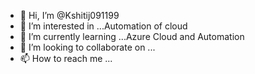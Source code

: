 - 👋 Hi, I’m @Kshitij091199
- 👀 I’m interested in ...Automation of cloud 
- 🌱 I’m currently learning ...Azure Cloud and Automation
- 💞️ I’m looking to collaborate on ...
- 📫 How to reach me ...

<!---
Kshitij091199/Kshitij091199 is a ✨ special ✨ repository because its `README.md` (this file) appears on your GitHub profile.
You can click the Preview link to take a look at your changes.
--->
